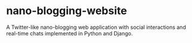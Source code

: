 # nano-blogging-website
A Twitter-like nano-blogging web application with social interactions and real-time chats implemented in Python and Django.
